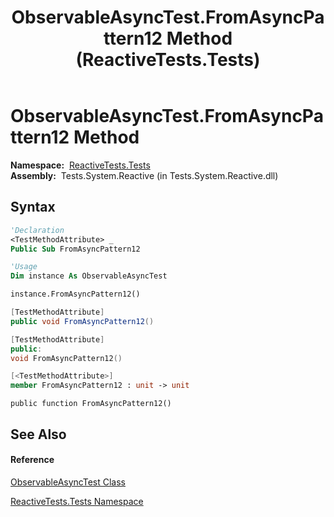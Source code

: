 ﻿---
title: ObservableAsyncTest.FromAsyncPattern12 Method  (ReactiveTests.Tests)
TOCTitle: FromAsyncPattern12 Method
ms:assetid: M:ReactiveTests.Tests.ObservableAsyncTest.FromAsyncPattern12
ms:mtpsurl: https://msdn.microsoft.com/en-us/library/reactivetests.tests.observableasynctest.fromasyncpattern12(v=VS.103)
ms:contentKeyID: 36619766
ms.date: 06/28/2011
mtps_version: v=VS.103
f1_keywords:
- ReactiveTests.Tests.ObservableAsyncTest.FromAsyncPattern12
dev_langs:
- CSharp
- JScript
- VB
- FSharp
- c++
---

# ObservableAsyncTest.FromAsyncPattern12 Method

**Namespace:**  [ReactiveTests.Tests](hh289046\(v=vs.103\).md)  
**Assembly:**  Tests.System.Reactive (in Tests.System.Reactive.dll)

## Syntax

``` vb
'Declaration
<TestMethodAttribute> _
Public Sub FromAsyncPattern12
```

``` vb
'Usage
Dim instance As ObservableAsyncTest

instance.FromAsyncPattern12()
```

``` csharp
[TestMethodAttribute]
public void FromAsyncPattern12()
```

``` c++
[TestMethodAttribute]
public:
void FromAsyncPattern12()
```

``` fsharp
[<TestMethodAttribute>]
member FromAsyncPattern12 : unit -> unit 
```

``` jscript
public function FromAsyncPattern12()
```

## See Also

#### Reference

[ObservableAsyncTest Class](hh314747\(v=vs.103\).md)

[ReactiveTests.Tests Namespace](hh289046\(v=vs.103\).md)

